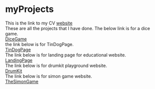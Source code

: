 # myProjects
This is the link to my CV
[website ](https://web-dev-projects-weld.vercel.app)<br>
These are all the projects that I have done. 
The below link is for a dice game.<br> 
[DiceGame](https://mayank5112.github.io/webDevProjects/TheDiceGame/index.html)<br>
the link below is for TinDogPage.<br>
[TinDogPage](https://mayank5112.github.io/webDevProjects/TInDogPage/index.html)<br>
The link below is for landing page for educational website.<br>
[LandingPage](https://mayank5112.github.io/webDevProjects/LandingPage/index.html)<br>
The link below is for drumkit playground website.<br>
[DrumKit](https://mayank5112.github.io/webDevProjects/TheDrumKit/index.html)<br>
The link below is for simon game  website.<br>
[TheSimonGame](https://mayank5112.github.io/webDevProjects/mySimonGame/index.html)<br>
